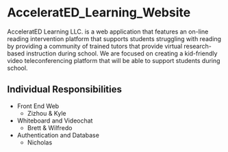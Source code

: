# AcceleratED_Learning_Website

AcceleratED Learning LLC. is a web application that features an on-line reading intervention
platform that supports students struggling with reading by providing a community of trained
tutors that provide virtual research-based instruction during school. We are focused on creating
a kid-friendly video teleconferencing platform that will be able to support students during school.


## Individual Responsibilities
- Front End Web
  - Zizhou & Kyle
- Whiteboard and Videochat
  - Brett & Wilfredo
- Authentication and Database
  - Nicholas
